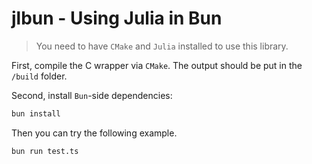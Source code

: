 # jlbun - Using Julia in Bun

> You need to have `CMake` and `Julia` installed to use this library.

First, compile the C wrapper via `CMake`. The output should be put in the `/build` folder.

Second, install `Bun`-side dependencies:

```bash
bun install
```

Then you can try the following example.

```bash
bun run test.ts
```
